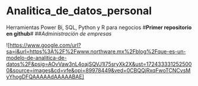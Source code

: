 # Analitica_de_datos_personal
Herramientas Power Bi, SQL, Python y R para negocios
#**Primer repositorio en github**#
##*Administración de empresas*

![https://www.google.com/url?sa=i&url=https%3A%2F%2Fwww.northware.mx%2Fblog%2Fque-es-un-modelo-de-analitica-de-datos%2F&psig=AOvVaw3nL4oajSQVJ1I75sryXk2X&ust=1724333312525000&source=images&cd=vfe&opi=89978449&ved=0CBQQjRxqFwoTCNCvsMyYhogDFQAAAAAdAAAAABAE]
